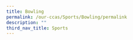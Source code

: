 ```yaml
---
title: Bowling
permalink: /our-ccas/Sports/Bowling/permalink
description: ""
third_nav_title: Sports
---
```

